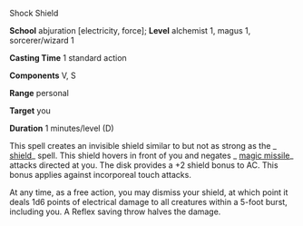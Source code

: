 Shock Shield

**School** abjuration [electricity, force]; **Level** alchemist 1, magus 1, sorcerer/wizard 1

**Casting Time** 1 standard action

**Components** V, S

**Range** personal

**Target** you

**Duration** 1 minutes/level (D)

This spell creates an invisible shield similar to but not as strong as the _ [shield](/pathfinderRPG/prd/spells/shield.html#_shield)_ spell. This shield hovers in front of you and negates _ [magic missile](/pathfinderRPG/prd/spells/magicMissile.html#_magic-missile)_ attacks directed at you. The disk provides a +2 shield bonus to AC. This bonus applies against incorporeal touch attacks.

At any time, as a free action, you may dismiss your shield, at which point it deals 1d6 points of electrical damage to all creatures within a 5-foot burst, including you. A Reflex saving throw halves the damage.

